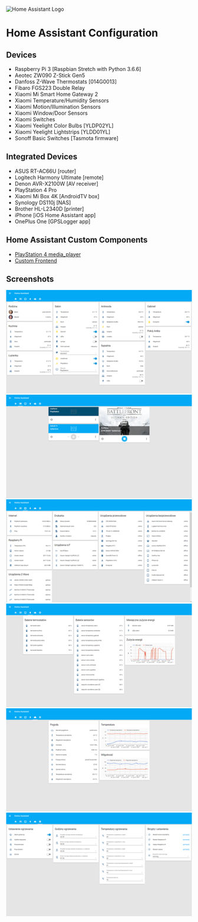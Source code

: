 ![Home Assistant Logo](https://github.com/brianjking/hass-config/blob/master/images/hass.png "Home Assistant Logo")

# Home Assistant Configuration

## Devices

* Raspberry Pi 3 [Raspbian Stretch with Python 3.6.6]
* Aeotec ZW090 Z-Stick Gen5
* Danfoss Z-Wave Thermostats [014G0013]
* Fibaro FGS223 Double Relay
* Xiaomi Mi Smart Home Gateway 2
* Xiaomi Temperature/Humidity Sensors
* Xiaomi Motion/Illumination Sensors
* Xiaomi Window/Door Sensors
* Xiaomi Switches
* Xiaomi Yeelight Color Bulbs [YLDP02YL]
* Xiaomi Yeelight Lightstrips [YLDD01YL]
* Sonoff Basic Switches [Tasmota firmware]

## Integrated Devices

* ASUS RT-AC66U [router]
* Logitech Harmony Ultimate [remote]
* Denon AVR-X2100W [AV receiver]
* PlayStation 4 Pro
* Xiaomi Mi Box 4K [AndroidTV box]
* Synology DS110j [NAS]
* Brother HL-L2340D [printer]
* iPhone [iOS Home Assistant app]
* OnePlus One [GPSLogger app]

## Home Assistant Custom Components

* [PlayStation 4 media_player](https://github.com/hmn/home-assistant-config/blob/master/custom_components/media_player/ps4.py)
* [Custom Frontend](https://github.com/home-assistant/home-assistant/pull/10783)

## Screenshots

![HA Overview](https://github.com/bieniu/home-assistant-config/blob/master/screenshots/HA-overview.png)
![HA Media](https://github.com/bieniu/home-assistant-config/blob/master/screenshots/HA-media.png)
![HA Network](https://github.com/bieniu/home-assistant-config/blob/master/screenshots/HA-network.png)
![HA Energy](https://github.com/bieniu/home-assistant-config/blob/master/screenshots/HA-energy.png)
![HA Climate](https://github.com/bieniu/home-assistant-config/blob/master/screenshots/HA-climate.png)
![HA Settings](https://github.com/bieniu/home-assistant-config/blob/master/screenshots/HA-settings.png)
